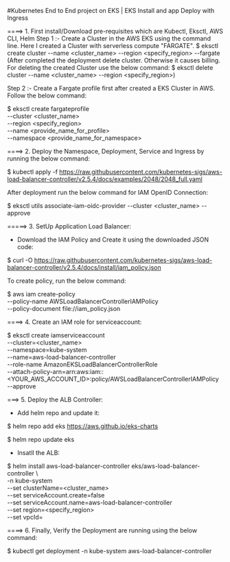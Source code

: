 #Kubernetes End to End project on EKS | EKS Install and app Deploy with Ingress

====> 1. First install/Download pre-requisites which are Kubectl, Eksctl, AWS CLI, Helm
 Step 1 :- Create a Cluster in the AWS EKS using the command line. Here I created a Cluster with serverless compute "FARGATE".
        $ eksctl create cluster --name <cluster_name> --region <specify_region> --fargate
    (After completed the deployment delete cluster. Otherwise it causes billing. For deleting the created Cluster use the below command:
        $ eksctl delete cluster --name <cluster_name> --region <specify_region>)

 Step 2 :- Create a Fargate profile first after created a EKS Cluster in AWS. Follow the below command:

 $ eksctl create fargateprofile \
    --cluster <cluster_name> \
    --region <specify_region> \
    --name <provide_name_for_profile> \
    --namespace <provide_name_for_namespace>

====> 2. Deploy the Namespace, Deployment, Service and Ingress by running the below command:

$ kubectl apply -f https://raw.githubusercontent.com/kubernetes-sigs/aws-load-balancer-controller/v2.5.4/docs/examples/2048/2048_full.yaml


After deployment run the below command for IAM OpenID Connection:

$ eksctl utils associate-iam-oidc-provider --cluster <cluster_name> --approve

=====> 3. SetUp Application Load Balancer:

- Download the IAM Policy and Create it using the downloaded JSON code:

$ curl -O https://raw.githubusercontent.com/kubernetes-sigs/aws-load-balancer-controller/v2.5.4/docs/install/iam_policy.json

To create policy, run the below command: 

$ aws iam create-policy \
    --policy-name AWSLoadBalancerControllerIAMPolicy \
    --policy-document file://iam_policy.json

====> 4. Create an IAM role for serviceaccount:

$ eksctl create iamserviceaccount \
  --cluster=<cluster_name> \
  --namespace=kube-system \
  --name=aws-load-balancer-controller \
  --role-name AmazonEKSLoadBalancerControllerRole \
  --attach-policy-arn=arn:aws:iam::<YOUR_AWS_ACCOUNT_ID>:policy/AWSLoadBalancerControllerIAMPolicy \
  --approve

===> 5. Deploy the ALB Controller:

- Add helm repo and update it:

$ helm repo add eks https://aws.github.io/eks-charts

$ helm repo update eks

- Insatll the ALB:

$ helm install aws-load-balancer-controller eks/aws-load-balancer-controller \            
  -n kube-system \
  --set clusterName=<cluster_name> \
  --set serviceAccount.create=false \
  --set serviceAccount.name=aws-load-balancer-controller \
  --set region=<specify_region> \
  --set vpcId=<YOUR-VPC-ID>


====> 6. Finally, Verify the Deployment are running using the below command:

$ kubectl get deployment -n kube-system aws-load-balancer-controller
